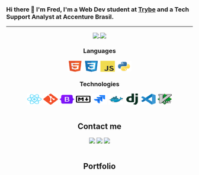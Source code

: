 ### Hi there 👋 I'm Fred, I'm a Web Dev student at [Trybe](https://betrybe.com) and a Tech Support Analyst at Accenture Brasil.

---
<div align="center">
  <a href="https://github.com/Virkkunen">
    <img align="center" height="180em" src="https://github-readme-stats.vercel.app/api?username=Virkkunen&show_icons=true&theme=nord&include_all_commits=true&count_private=true" />
  </a>
  <a href="https://github.com/Virkkunen">
    <img align="center" height="180em" src="https://github-readme-stats.vercel.app/api/top-langs/?username=Virkkunen&layout=compact&langs_count=8&theme=nord" />
  </a>
</div>
<div align="center">
  <h3>Languages</h3>
  <img align="center" alt="HTML" height="30" width="40" src="https://raw.githubusercontent.com/devicons/devicon/master/icons/html5/html5-original.svg">
  <img align="center" alt="CSS" height="30" width="40" src="https://raw.githubusercontent.com/devicons/devicon/master/icons/css3/css3-original.svg">
  <img align="center" alt="JS" height="30" width="40" src="https://raw.githubusercontent.com/devicons/devicon/master/icons/javascript/javascript-original.svg">
  <img align="center" alt="Python" height="30" width="40" src="https://raw.githubusercontent.com/devicons/devicon/master/icons/python/python-original.svg">
  <h3>Technologies</h3>
  <img align="center" alt="React" height="30" width="40" src="https://raw.githubusercontent.com/devicons/devicon/master/icons/react/react-original.svg">
  <img align="center" alt="Git" height="30" width="40" src="https://raw.githubusercontent.com/devicons/devicon/master/icons/git/git-original.svg">
  <img align="center" alt="Bootstrap" height="30" width="40" src="https://raw.githubusercontent.com/devicons/devicon/master/icons/bootstrap/bootstrap-original.svg">
  <img align="center" alt="Markdown" height="30" width="40" src="https://raw.githubusercontent.com/devicons/devicon/master/icons/markdown/markdown-original.svg">
  <img align="center" alt="Jira" height="30" width="40" src="https://raw.githubusercontent.com/devicons/devicon/master/icons/jira/jira-original.svg">
  <img align="center" alt="Docker" height="30" width="40" src="https://raw.githubusercontent.com/devicons/devicon/master/icons/docker/docker-original.svg">
  <img align="center" alt="Django" height="30" width="40" src="https://raw.githubusercontent.com/devicons/devicon/master/icons/django/django-plain.svg">
  <img align="center" alt="VSCode" height="30" width="40" src="https://raw.githubusercontent.com/devicons/devicon/master/icons/vscode/vscode-original.svg">
  <img align="center" alt="Vim" height="30" width="40" src="https://raw.githubusercontent.com/devicons/devicon/master/icons/vim/vim-original.svg">
</div>
<br>
<div align="center">
  <h2>Contact me </h2>
 <a href="https://t.me/vrkknn" target="_blank"><img src="https://img.shields.io/badge/-vrkknn-26A5E4?style=for-the-badge&logo=telegram&logoColor=white" target="_blank"></a>
 <a href = "mailto:vrkknn@vrkknn.net"><img src="https://img.shields.io/badge/-vrkknn@vrkknn.net-8B89CC?style=for-the-badge&logo=protonmail&logoColor=white" target="_blank"></a>
 <a href="https://www.linkedin.com/in/fredalmeida-" target="_blank"><img src="https://img.shields.io/badge/-fredalmeida---%230077B5?style=for-the-badge&logo=linkedin&logoColor=white" target="_blank"></a> 
</div>
<br>
<div align="center">
  <h2>Portfolio</h2>
  <a href="https://github.com/Virkkunen/trybe>
    <img align="center"src="https://github-readme-stats.vercel.app/api/pin/?username=Virkkunen&repo=trybe&theme=nord" />
   </a>
</div>



